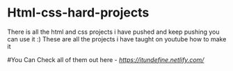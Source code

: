 # Html-css-hard-projects
There is all the html and css projects i have pushed and keep pushing you can use it :) These are all the projects i have taught on youtube how to make it


#You Can Check all of them out here - *https://itundefine.netlify.com/*
